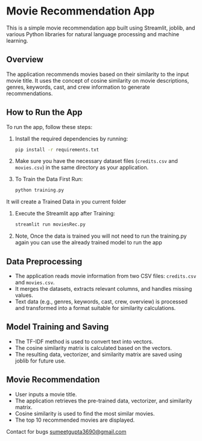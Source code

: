 # Movie Recommendation App

This is a simple movie recommendation app built using Streamlit, joblib, and various Python libraries for natural language processing and machine learning.

## Overview

The application recommends movies based on their similarity to the input movie title. It uses the concept of cosine similarity on movie descriptions, genres, keywords, cast, and crew information to generate recommendations.

## How to Run the App

To run the app, follow these steps:

1. Install the required dependencies by running:

    ```bash
    pip install -r requirements.txt
    ```

2. Make sure you have the necessary dataset files (`credits.csv` and `movies.csv`) in the same directory as your application.


3. To Train the Data First Run:

    ```bash
    python training.py
    ```
It will create a Trained Data in you current folder 

1. Execute the Streamlit app after Training:

    ```bash
    streamlit run moviesRec.py
    ```

2. Note, Once the data is trained you will not need to run the training.py again you can use the already trained model to run the app


## Data Preprocessing

- The application reads movie information from two CSV files: `credits.csv` and `movies.csv`.
- It merges the datasets, extracts relevant columns, and handles missing values.
- Text data (e.g., genres, keywords, cast, crew, overview) is processed and transformed into a format suitable for similarity calculations.

## Model Training and Saving

- The TF-IDF method is used to convert text into vectors.
- The cosine similarity matrix is calculated based on the vectors.
- The resulting data, vectorizer, and similarity matrix are saved using joblib for future use.

## Movie Recommendation

- User inputs a movie title.
- The application retrieves the pre-trained data, vectorizer, and similarity matrix.
- Cosine similarity is used to find the most similar movies.
- The top 10 recommended movies are displayed.

Contact for bugs sumeetgupta3690@gmail.com